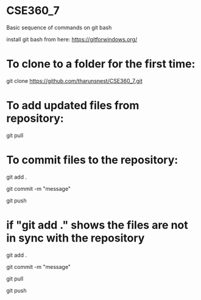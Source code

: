 # CSE360_7

Basic sequence of commands on git bash

install git bash from here:
https://gitforwindows.org/

# To clone to a folder for the first time:

git clone https://github.com/tharunsnest/CSE360_7.git

# To add updated files from repository:

git pull

# To commit files to the repository:

git add .

git commit -m "message"

git push

# if "git add ." shows the files are not in sync with the repository

git add .

git commit -m "message"

git pull

git push
